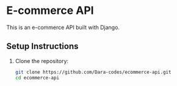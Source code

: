 # E-commerce API

This is an e-commerce API built with Django.

## Setup Instructions

1. Clone the repository:

   ```sh
   git clone https://github.com/Dara-codes/ecommerce-api.git
   cd ecommerce-api
   ```
